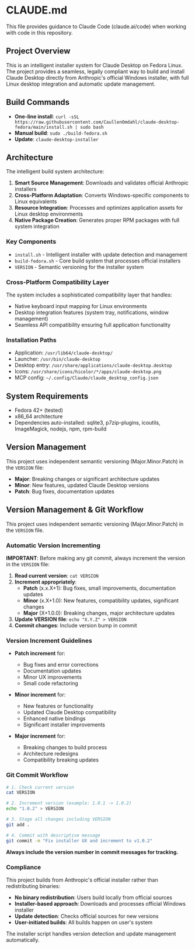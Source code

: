 # CLAUDE.md

This file provides guidance to Claude Code (claude.ai/code) when working with code in this repository.

## Project Overview

This is an intelligent installer system for Claude Desktop on Fedora Linux. The project provides a seamless, legally compliant way to build and install Claude Desktop directly from Anthropic's official Windows installer, with full Linux desktop integration and automatic update management.

## Build Commands

- **One-line install**: `curl -sSL https://raw.githubusercontent.com/CaullenOmdahl/claude-desktop-fedora/main/install.sh | sudo bash`
- **Manual build**: `sudo ./build-fedora.sh`
- **Update**: `claude-desktop-installer`

## Architecture

The intelligent build system architecture:

1. **Smart Source Management**: Downloads and validates official Anthropic installers
2. **Cross-Platform Adaptation**: Converts Windows-specific components to Linux equivalents
3. **Resource Integration**: Processes and optimizes application assets for Linux desktop environments
4. **Native Package Creation**: Generates proper RPM packages with full system integration

### Key Components

- `install.sh` - Intelligent installer with update detection and management
- `build-fedora.sh` - Core build system that processes official installers
- `VERSION` - Semantic versioning for the installer system

### Cross-Platform Compatibility Layer

The system includes a sophisticated compatibility layer that handles:
- Native keyboard input mapping for Linux environments
- Desktop integration features (system tray, notifications, window management)
- Seamless API compatibility ensuring full application functionality

### Installation Paths

- Application: `/usr/lib64/claude-desktop/`
- Launcher: `/usr/bin/claude-desktop`
- Desktop entry: `/usr/share/applications/claude-desktop.desktop`
- Icons: `/usr/share/icons/hicolor/*/apps/claude-desktop.png`
- MCP config: `~/.config/Claude/claude_desktop_config.json`

## System Requirements

- Fedora 42+ (tested)
- x86_64 architecture
- Dependencies auto-installed: sqlite3, p7zip-plugins, icoutils, ImageMagick, nodejs, npm, rpm-build

## Version Management

This project uses independent semantic versioning (Major.Minor.Patch) in the `VERSION` file:

- **Major**: Breaking changes or significant architecture updates  
- **Minor**: New features, updated Claude Desktop versions
- **Patch**: Bug fixes, documentation updates

## Version Management & Git Workflow

This project uses independent semantic versioning (Major.Minor.Patch) in the `VERSION` file.

### Automatic Version Incrementing

**IMPORTANT**: Before making any git commit, always increment the version in the `VERSION` file:

1. **Read current version**: `cat VERSION`
2. **Increment appropriately**:
   - **Patch** (x.x.X+1): Bug fixes, small improvements, documentation updates
   - **Minor** (x.X+1.0): New features, compatibility updates, significant changes
   - **Major** (X+1.0.0): Breaking changes, major architecture updates
3. **Update VERSION file**: `echo "X.Y.Z" > VERSION`
4. **Commit changes**: Include version bump in commit

### Version Increment Guidelines

- **Patch increment** for:
  - Bug fixes and error corrections
  - Documentation updates
  - Minor UX improvements
  - Small code refactoring

- **Minor increment** for:
  - New features or functionality
  - Updated Claude Desktop compatibility
  - Enhanced native bindings
  - Significant installer improvements

- **Major increment** for:
  - Breaking changes to build process
  - Architecture redesigns
  - Compatibility breaking updates

### Git Commit Workflow

```bash
# 1. Check current version
cat VERSION

# 2. Increment version (example: 1.0.1 -> 1.0.2)
echo "1.0.2" > VERSION

# 3. Stage all changes including VERSION
git add .

# 4. Commit with descriptive message
git commit -m "Fix installer UX and increment to v1.0.2"
```

**Always include the version number in commit messages for tracking.**

### Compliance

This project builds from Anthropic's official installer rather than redistributing binaries:

- **No binary redistribution**: Users build locally from official sources
- **Installer-based approach**: Downloads and processes official Windows installer
- **Update detection**: Checks official sources for new versions
- **User-initiated builds**: All builds happen on user's system

The installer script handles version detection and update management automatically.